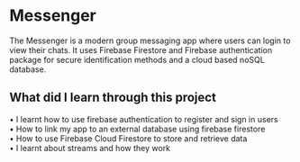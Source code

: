 # Messenger
The Messenger is a modern group messaging app where users can login to view their chats. It uses Firebase Firestore and Firebase authentication package for secure identification methods and a cloud based noSQL database.  

## What did I learn through this project

•	I learnt how to use firebase authentication to register and sign in users</br>
•	How to link my app to an external database using firebase firestore</br>
•	How to use Firebase Cloud Firestore to store and retrieve data </br>
•	I learnt about streams and how they work</br>
